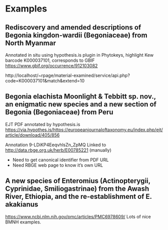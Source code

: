 # Examples

## Rediscovery and amended descriptions of Begonia kingdon-wardii (Begoniaceae) from North Myanmar

Annotated in situ using hypothesis.is plugin in Phytokeys, highlight Kew barcode K000037101, corresponds to GBIF https://www.gbif.org/occurrence/912103082

http://localhost/~rpage/material-examined/service/api.php?code=K000037101&match&extend=10


## Begonia elachista Moonlight & Tebbitt sp. nov., an enigmatic new species and a new section of Begonia (Begoniaceae) from Peru

EJT PDF annotated by hypothesis.is https://via.hypothes.is/https://europeanjournaloftaxonomy.eu/index.php/ejt/article/download/405/856

Annotation 9-LDiKP4EeqvhlsZn_ZpMQ
Linked to http://data.rbge.org.uk/herb/E00785221 (manually)

- Need to get canonical identifier from PDF URL
- Need RBGE web page to know it’s own URL

## A new species of Enteromius (Actinopterygii, Cyprinidae, Smiliogastrinae) from the Awash River, Ethiopia, and the re-establishment of E. akakianus

https://www.ncbi.nlm.nih.gov/pmc/articles/PMC6978609/ Lots of nice BMNH examples.